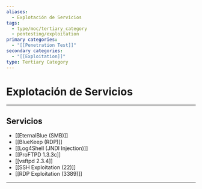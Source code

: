 ```yaml
---
aliases:
  - Explotación de Servicios
tags:
  - type/moc/tertiary_category
  - pentesting/exploitation
primary categories:
  - "[[Penetration Test]]"
secondary categories:
  - "[[Exploitation]]"
type: Tertiary Category
---
```

# Explotación de Servicios

***

## Servicios

- [[EternalBlue (SMB)]]
- [[BlueKeep (RDP)]]
- [[Log4Shell (JNDI Injection)]]
- [[ProFTPD 1.3.3c]]
- [[vsftpd 2.3.4]]
- [[SSH Exploitation (22)]]
- [[RDP Exploitation (3389)]]


***
